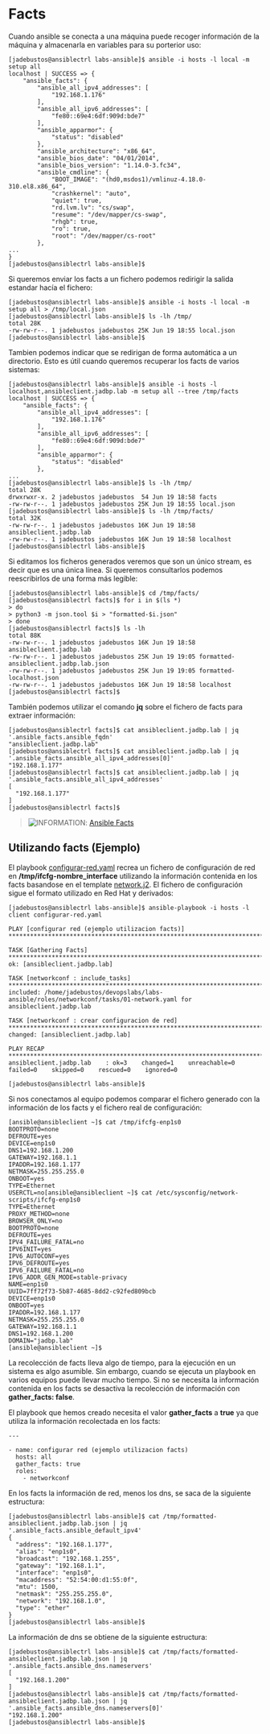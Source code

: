 # Facts

Cuando ansible se conecta a una máquina puede recoger información de la máquina y almacenarla en variables para su porterior uso:

```console
[jadebustos@ansiblectrl labs-ansible]$ ansible -i hosts -l local -m setup all
localhost | SUCCESS => {
    "ansible_facts": {
        "ansible_all_ipv4_addresses": [
            "192.168.1.176"
        ],
        "ansible_all_ipv6_addresses": [
            "fe80::69e4:6df:909d:bde7"
        ],
        "ansible_apparmor": {
            "status": "disabled"
        },
        "ansible_architecture": "x86_64",
        "ansible_bios_date": "04/01/2014",
        "ansible_bios_version": "1.14.0-3.fc34",
        "ansible_cmdline": {
            "BOOT_IMAGE": "(hd0,msdos1)/vmlinuz-4.18.0-310.el8.x86_64",
            "crashkernel": "auto",
            "quiet": true,
            "rd.lvm.lv": "cs/swap",
            "resume": "/dev/mapper/cs-swap",
            "rhgb": true,
            "ro": true,
            "root": "/dev/mapper/cs-root"
        },
...
}
[jadebustos@ansiblectrl labs-ansible]$
```

Si queremos enviar los facts a un fichero podemos redirigir la salida estandar hacía el fichero:

```console
[jadebustos@ansiblectrl labs-ansible]$ ansible -i hosts -l local -m setup all > /tmp/local.json
[jadebustos@ansiblectrl labs-ansible]$ ls -lh /tmp/
total 28K
-rw-rw-r--. 1 jadebustos jadebustos 25K Jun 19 18:55 local.json
[jadebustos@ansiblectrl labs-ansible]$ 
```

Tambien podemos indicar que se redirigan de forma automática a un directorio. Esto es útil cuando queremos recuperar los facts de varios sistemas:

```console
[jadebustos@ansiblectrl labs-ansible]$ ansible -i hosts -l localhost,ansibleclient.jadbp.lab -m setup all --tree /tmp/facts
localhost | SUCCESS => {
    "ansible_facts": {
        "ansible_all_ipv4_addresses": [
            "192.168.1.176"
        ],
        "ansible_all_ipv6_addresses": [
            "fe80::69e4:6df:909d:bde7"
        ],
        "ansible_apparmor": {
            "status": "disabled"
        },
...
[jadebustos@ansiblectrl labs-ansible]$ ls -lh /tmp/
total 28K
drwxrwxr-x. 2 jadebustos jadebustos  54 Jun 19 18:58 facts
-rw-rw-r--. 1 jadebustos jadebustos 25K Jun 19 18:55 local.json
[jadebustos@ansiblectrl labs-ansible]$ ls -lh /tmp/facts/
total 32K
-rw-rw-r--. 1 jadebustos jadebustos 16K Jun 19 18:58 ansibleclient.jadbp.lab
-rw-rw-r--. 1 jadebustos jadebustos 16K Jun 19 18:58 localhost
[jadebustos@ansiblectrl labs-ansible]$ 
```

Si editamos los ficheros generados veremos que son un único stream, es decir que es una única línea. Si queremos consultarlos podemos reescribirlos de una forma más legible:

```console
[jadebustos@ansiblectrl labs-ansible]$ cd /tmp/facts/
[jadebustos@ansiblectrl facts]$ for i in $(ls *)
> do
> python3 -m json.tool $i > "formatted-$i.json"
> done
[jadebustos@ansiblectrl facts]$ ls -lh
total 88K
-rw-rw-r--. 1 jadebustos jadebustos 16K Jun 19 18:58 ansibleclient.jadbp.lab
-rw-rw-r--. 1 jadebustos jadebustos 25K Jun 19 19:05 formatted-ansibleclient.jadbp.lab.json
-rw-rw-r--. 1 jadebustos jadebustos 25K Jun 19 19:05 formatted-localhost.json
-rw-rw-r--. 1 jadebustos jadebustos 16K Jun 19 18:58 localhost
[jadebustos@ansiblectrl facts]$ 
```

También podemos utilizar el comando **jq** sobre el fichero de facts para extraer información:

```console
[jadebustos@ansiblectrl facts]$ cat ansibleclient.jadbp.lab | jq '.ansible_facts.ansible_fqdn'
"ansibleclient.jadbp.lab"
[jadebustos@ansiblectrl facts]$ cat ansibleclient.jadbp.lab | jq '.ansible_facts.ansible_all_ipv4_addresses[0]'
"192.168.1.177"
[jadebustos@ansiblectrl facts]$ cat ansibleclient.jadbp.lab | jq '.ansible_facts.ansible_all_ipv4_addresses'
[
  "192.168.1.177"
]
[jadebustos@ansiblectrl facts]$ 
```

> ![INFORMATION](../imgs/information-icon.png): [Ansible Facts](https://docs.ansible.com/ansible/latest/user_guide/playbooks_vars_facts.html)

## Utilizando facts (Ejemplo)

El playbook [configurar-red.yaml](configurar-red.yaml) recrea un fichero de configuración de red en **/tmp/ifcfg-nombre_interface** utilizando la información contenida en los facts basandose en el template [network.j2](roles/networkconf/templates/network.j2). El fichero de configuración sigue el formato utilizado en Red Hat y derivados:

```console
[jadebustos@ansiblectrl labs-ansible]$ ansible-playbook -i hosts -l client configurar-red.yaml 

PLAY [configurar red (ejemplo utilizacion facts)] ********************************************************************************************************************************************************************************************

TASK [Gathering Facts] ***********************************************************************************************************************************************************************************************************************
ok: [ansibleclient.jadbp.lab]

TASK [networkconf : include_tasks] ***********************************************************************************************************************************************************************************************************
included: /home/jadebustos/devopslabs/labs-ansible/roles/networkconf/tasks/01-network.yaml for ansibleclient.jadbp.lab

TASK [networkconf : crear configuracion de red] **********************************************************************************************************************************************************************************************
changed: [ansibleclient.jadbp.lab]

PLAY RECAP ***********************************************************************************************************************************************************************************************************************************
ansibleclient.jadbp.lab    : ok=3    changed=1    unreachable=0    failed=0    skipped=0    rescued=0    ignored=0   

[jadebustos@ansiblectrl labs-ansible]$
```

Si nos conectamos al equipo podemos comparar el fichero generado con la información de los facts y el fichero real de configuración:

```console
[ansible@ansibleclient ~]$ cat /tmp/ifcfg-enp1s0 
BOOTPROTO=none
DEFROUTE=yes
DEVICE=enp1s0
DNS1=192.168.1.200
GATEWAY=192.168.1.1
IPADDR=192.168.1.177
NETMASK=255.255.255.0
ONBOOT=yes
TYPE=Ethernet
USERCTL=no[ansible@ansibleclient ~]$ cat /etc/sysconfig/network-scripts/ifcfg-enp1s0 
TYPE=Ethernet
PROXY_METHOD=none
BROWSER_ONLY=no
BOOTPROTO=none
DEFROUTE=yes
IPV4_FAILURE_FATAL=no
IPV6INIT=yes
IPV6_AUTOCONF=yes
IPV6_DEFROUTE=yes
IPV6_FAILURE_FATAL=no
IPV6_ADDR_GEN_MODE=stable-privacy
NAME=enp1s0
UUID=7ff72f73-5b87-4685-8dd2-c92fed809bcb
DEVICE=enp1s0
ONBOOT=yes
IPADDR=192.168.1.177
NETMASK=255.255.255.0
GATEWAY=192.168.1.1
DNS1=192.168.1.200
DOMAIN="jadbp.lab"
[ansible@ansibleclient ~]$ 
```

La recolección de facts lleva algo de tiempo, para la ejecución en un sistema es algo asumible. Sin embargo, cuando se ejecuta un playbook en varios equipos puede llevar mucho tiempo. Si no se necesita la información contenida en los facts se desactiva la recolección de información con **gather_facts: false**.

El playbook que hemos creado necesita el valor **gather_facts** a **true** ya que utiliza la información recolectada en los facts: 

```console
---

- name: configurar red (ejemplo utilizacion facts)
  hosts: all
  gather_facts: true
  roles:
    - networkconf
```

En los facts la información de red, menos los dns, se saca de la siguiente estructura:

```console
[jadebustos@ansiblectrl labs-ansible]$ cat /tmp/formatted-ansibleclient.jadbp.lab.json | jq '.ansible_facts.ansible_default_ipv4'
{
  "address": "192.168.1.177",
  "alias": "enp1s0",
  "broadcast": "192.168.1.255",
  "gateway": "192.168.1.1",
  "interface": "enp1s0",
  "macaddress": "52:54:00:d1:55:0f",
  "mtu": 1500,
  "netmask": "255.255.255.0",
  "network": "192.168.1.0",
  "type": "ether"
}
[jadebustos@ansiblectrl labs-ansible]$  
```

La información de dns se obtiene de la siguiente estructura:

```console
[jadebustos@ansiblectrl labs-ansible]$ cat /tmp/facts/formatted-ansibleclient.jadbp.lab.json | jq '.ansible_facts.ansible_dns.nameservers'
[
  "192.168.1.200"
]
[jadebustos@ansiblectrl labs-ansible]$ cat /tmp/facts/formatted-ansibleclient.jadbp.lab.json | jq '.ansible_facts.ansible_dns.nameservers[0]'
"192.168.1.200"
[jadebustos@ansiblectrl labs-ansible]$ 
```